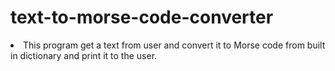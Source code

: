 # text-to-morse-code-converter

<li> This program get a text from user and convert it to Morse code from built in dictionary and print it to the user.</li>
